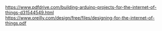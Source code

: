 https://www.pdfdrive.com/building-arduino-projects-for-the-internet-of-things-d31544549.html
https://www.oreilly.com/design/free/files/designing-for-the-internet-of-things.pdf
